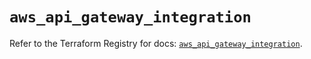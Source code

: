 # `aws_api_gateway_integration`

Refer to the Terraform Registry for docs: [`aws_api_gateway_integration`](https://registry.terraform.io/providers/hashicorp/aws/5.58.0/docs/resources/api_gateway_integration).
